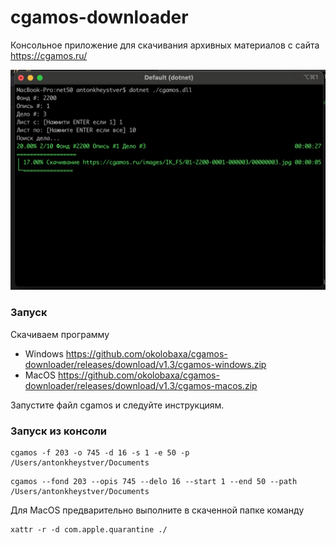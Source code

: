 # cgamos-downloader

Консольное приложение для скачивания архивных материалов с сайта https://cgamos.ru/

![screenshoot](https://raw.githubusercontent.com/okolobaxa/cgamos-downloader/master/screenshoot.png)

### Запуск
Скачиваем программу
* Windows https://github.com/okolobaxa/cgamos-downloader/releases/download/v1.3/cgamos-windows.zip
* MacOS https://github.com/okolobaxa/cgamos-downloader/releases/download/v1.3/cgamos-macos.zip

Запустите файл cgamos и следуйте инструкциям.

### Запуск из консоли
```
cgamos -f 203 -o 745 -d 16 -s 1 -e 50 -p /Users/antonkheystver/Documents
```
```
cgamos --fond 203 --opis 745 --delo 16 --start 1 --end 50 --path /Users/antonkheystver/Documents
```
Для MacOS предварительно выполните в скаченной папке команду 
```
xattr -r -d com.apple.quarantine ./
```
